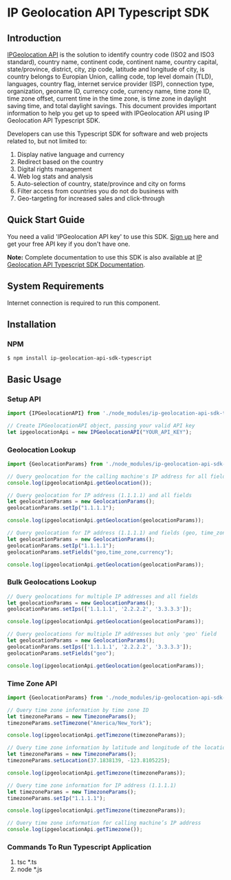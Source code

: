 # IP Geolocation API Typescript SDK

## Introduction

[IPGeolocation API](https://ipgeolocation.io) is the solution to identify country code (ISO2 and ISO3 standard), country name, continent code, continent name, country capital, state/province, district, city, zip code, latitude and longitude of city, is country belongs to Europian Union, calling code, top level domain (TLD), languages, country flag, internet service provider (ISP), connection type, organization, geoname ID, currency code, currency name, time zone ID, time zone offset, current time in the time zone, is time zone in daylight saving time, and total daylight savings. This document provides important information to help you get up to speed with IPGeolocation API using IP Geolocation API Typescript SDK.

Developers can use this Typescript SDK for software and web projects related to, but not limited to:

1. Display native language and currency
2. Redirect based on the country
3. Digital rights management
4. Web log stats and analysis
5. Auto-selection of country, state/province and city on forms
6. Filter access from countries you do not do business with
7. Geo-targeting for increased sales and click-through

## Quick Start Guide

You need a valid 'IPGeolocation API key' to use this SDK. [Sign up](https://ipgeolocation.io/signup) here and get your free API key if you don't have one.

**Note:** Complete documentation to use this SDK is also available at [IP Geolocation API Typescript SDK Documentation](https://ipgeolocation.io/documentation/ip-geolocation-api-typescript-sdk-201809051239).

## System Requirements

Internet connection is required to run this component.

## Installation

### NPM

```cli
$ npm install ip-geolocation-api-sdk-typescript
```

## Basic Usage

### Setup API

```ts
import {IPGeolocationAPI} from './node_modules/ip-geolocation-api-sdk-typescript/IPGeolocationAPI';

// Create IPGeolocationAPI object, passing your valid API key
let ipgeolocationApi = new IPGeolocationAPI("YOUR_API_KEY");
```

### Geolocation Lookup

```ts
import {GeolocationParams} from './node_modules/ip-geolocation-api-sdk-typescript/GeolocationParams';

// Query geolocation for the calling machine's IP address for all fields
console.log(ipgeolocationApi.getGeolocation());

// Query geolocation for IP address (1.1.1.1) and all fields
let geolocationParams = new GeolocationParams();
geolocationParams.setIp("1.1.1.1");

console.log(ipgeolocationApi.getGeolocation(geolocationParams));

// Query geolocation for IP address (1.1.1.1) and fields (geo, time_zone and currency)
let geolocationParams = new GeolocationParams();
geolocationParams.setIp("1.1.1.1"); 
geolocationParams.setFields("geo,time_zone,currency");

console.log(ipgeolocationApi.getGeolocation(geolocationParams));
```

### Bulk Geolocations Lookup

```ts
// Query geolocations for multiple IP addresses and all fields
let geolocationParams = new GeolocationParams();
geolocationParams.setIps(['1.1.1.1', '2.2.2.2', '3.3.3.3']);

console.log(ipgeolocationApi.getGeolocation(geolocationParams));

// Query geolocations for multiple IP addresses but only 'geo' field
let geolocationParams = new GeolocationParams();
geolocationParams.setIps(['1.1.1.1', '2.2.2.2', '3.3.3.3']);
geolocationParams.setFields("geo");

console.log(ipgeolocationApi.getGeolocation(geolocationParams));
```

### Time Zone API

```ts
import {GeolocationParams} from './node_modules/ip-geolocation-api-sdk-typescript/TimezoneParams';

// Query time zone information by time zone ID
let timezoneParams = new TimezoneParams();
timezoneParams.setTimezone("America/New_York");

console.log(ipgeolocationApi.getTimezone(timezoneParams));

// Query time zone information by latitude and longitude of the location
let timezoneParams = new TimezoneParams();
timezoneParams.setLocation(37.1838139, -123.8105225);

console.log(ipgeolocationApi.getTimezone(timezoneParams));

// Query time zone information for IP address (1.1.1.1)
let timezoneParams = new TimezoneParams();
timezoneParams.setIp("1.1.1.1");

console.log(ipgeolocationApi.getTimezone(timezoneParams));

// Query time zone information for calling machine’s IP address
console.log(ipgeolocationApi.getTimezone());
```

### Commands To Run Typescript Application

1. tsc *.ts
2. node *.js
